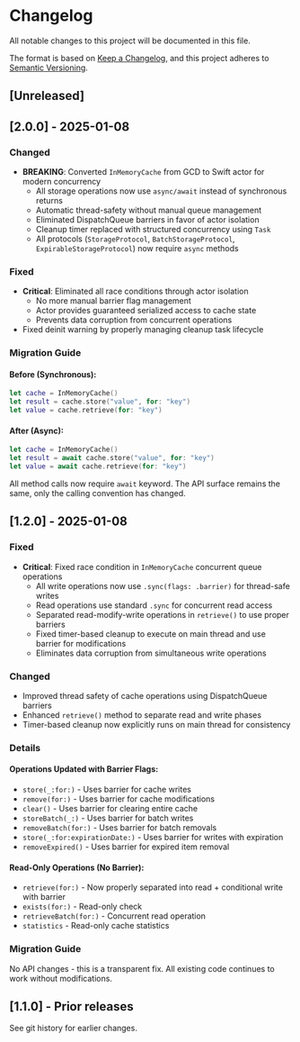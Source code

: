 # Changelog

All notable changes to this project will be documented in this file.

The format is based on [Keep a Changelog](https://keepachangelog.com/en/1.0.0/),
and this project adheres to [Semantic Versioning](https://semver.org/spec/v2.0.0.html).

## [Unreleased]

## [2.0.0] - 2025-01-08

### Changed
- **BREAKING**: Converted `InMemoryCache` from GCD to Swift actor for modern concurrency
  - All storage operations now use `async/await` instead of synchronous returns
  - Automatic thread-safety without manual queue management
  - Eliminated DispatchQueue barriers in favor of actor isolation
  - Cleanup timer replaced with structured concurrency using `Task`
  - All protocols (`StorageProtocol`, `BatchStorageProtocol`, `ExpirableStorageProtocol`) now require `async` methods

### Fixed
- **Critical**: Eliminated all race conditions through actor isolation
  - No more manual barrier flag management
  - Actor provides guaranteed serialized access to cache state
  - Prevents data corruption from concurrent operations
- Fixed deinit warning by properly managing cleanup task lifecycle

### Migration Guide

#### Before (Synchronous):
```swift
let cache = InMemoryCache()
let result = cache.store("value", for: "key")
let value = cache.retrieve(for: "key")
```

#### After (Async):
```swift
let cache = InMemoryCache()
let result = await cache.store("value", for: "key")
let value = await cache.retrieve(for: "key")
```

All method calls now require `await` keyword. The API surface remains the same, only the calling convention has changed.

## [1.2.0] - 2025-01-08

### Fixed
- **Critical**: Fixed race condition in `InMemoryCache` concurrent queue operations
  - All write operations now use `.sync(flags: .barrier)` for thread-safe writes
  - Read operations use standard `.sync` for concurrent read access
  - Separated read-modify-write operations in `retrieve()` to use proper barriers
  - Fixed timer-based cleanup to execute on main thread and use barrier for modifications
  - Eliminates data corruption from simultaneous write operations

### Changed
- Improved thread safety of cache operations using DispatchQueue barriers
- Enhanced `retrieve()` method to separate read and write phases
- Timer-based cleanup now explicitly runs on main thread for consistency

### Details

#### Operations Updated with Barrier Flags:
- `store(_:for:)` - Uses barrier for cache writes
- `remove(for:)` - Uses barrier for cache modifications  
- `clear()` - Uses barrier for clearing entire cache
- `storeBatch(_:)` - Uses barrier for batch writes
- `removeBatch(for:)` - Uses barrier for batch removals
- `store(_:for:expirationDate:)` - Uses barrier for writes with expiration
- `removeExpired()` - Uses barrier for expired item removal

#### Read-Only Operations (No Barrier):
- `retrieve(for:)` - Now properly separated into read + conditional write with barrier
- `exists(for:)` - Read-only check
- `retrieveBatch(for:)` - Concurrent read operation
- `statistics` - Read-only cache statistics

### Migration Guide
No API changes - this is a transparent fix. All existing code continues to work without modifications.

## [1.1.0] - Prior releases

See git history for earlier changes.

